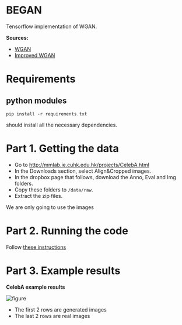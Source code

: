 # BEGAN

Tensorflow implementation of WGAN.

**Sources:**

- [WGAN](https://arxiv.org/abs/1701.07875)
- [Improved WGAN](https://arxiv.org/pdf/1704.00028.pdf)

# Requirements

## python modules

    pip install -r requirements.txt

should install all the necessary dependencies.

# Part 1. Getting the data

- Go to http://mmlab.ie.cuhk.edu.hk/projects/CelebA.html
- In the Downloads section, select Align&Cropped images.
- In the dropbox page that follows, download the Anno, Eval and Img folders.
- Copy these folders to `/data/raw`.
- Extract the zip files.

We are only going to use the images

# Part 2. Running the code

Follow [these instructions](https://github.com/tdeboissiere/DeepLearningImplementations/tree/master/WGAN_tf/src/model)

# Part 3. Example results

**CelebA example results**

![figure](./figures/celeba_samples.png)

- The first 2 rows are generated images
- The last 2 rows are real images


